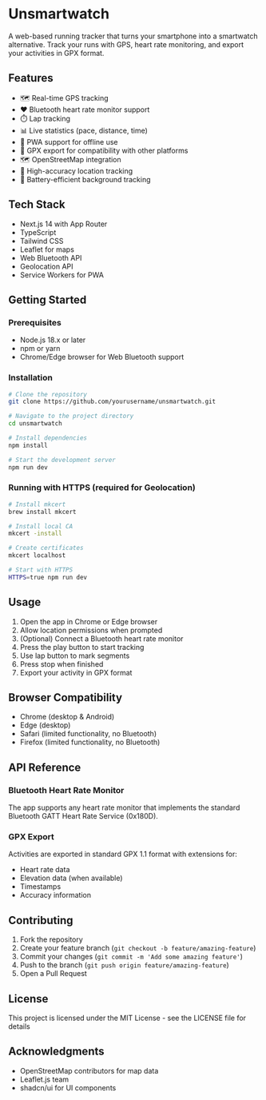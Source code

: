 # Unsmartwatch

A web-based running tracker that turns your smartphone into a smartwatch alternative. Track your runs with GPS, heart rate monitoring, and export your activities in GPX format.

## Features

- 🗺️ Real-time GPS tracking
- ❤️ Bluetooth heart rate monitor support
- ⏱️ Lap tracking
- 📊 Live statistics (pace, distance, time)
- 📱 PWA support for offline use
- 💾 GPX export for compatibility with other platforms
- 🗺️ OpenStreetMap integration
- 📍 High-accuracy location tracking
- 🔋 Battery-efficient background tracking

## Tech Stack

- Next.js 14 with App Router
- TypeScript
- Tailwind CSS
- Leaflet for maps
- Web Bluetooth API
- Geolocation API
- Service Workers for PWA

## Getting Started

### Prerequisites

- Node.js 18.x or later
- npm or yarn
- Chrome/Edge browser for Web Bluetooth support

### Installation

```bash
# Clone the repository
git clone https://github.com/yourusername/unsmartwatch.git

# Navigate to the project directory
cd unsmartwatch

# Install dependencies
npm install

# Start the development server
npm run dev
```

### Running with HTTPS (required for Geolocation)

```bash
# Install mkcert
brew install mkcert

# Install local CA
mkcert -install

# Create certificates
mkcert localhost

# Start with HTTPS
HTTPS=true npm run dev
```

## Usage

1. Open the app in Chrome or Edge browser
2. Allow location permissions when prompted
3. (Optional) Connect a Bluetooth heart rate monitor
4. Press the play button to start tracking
5. Use lap button to mark segments
6. Press stop when finished
7. Export your activity in GPX format

## Browser Compatibility

- Chrome (desktop & Android)
- Edge (desktop)
- Safari (limited functionality, no Bluetooth)
- Firefox (limited functionality, no Bluetooth)

## API Reference

### Bluetooth Heart Rate Monitor

The app supports any heart rate monitor that implements the standard Bluetooth GATT Heart Rate Service (0x180D).

### GPX Export

Activities are exported in standard GPX 1.1 format with extensions for:

- Heart rate data
- Elevation data (when available)
- Timestamps
- Accuracy information

## Contributing

1. Fork the repository
2. Create your feature branch (`git checkout -b feature/amazing-feature`)
3. Commit your changes (`git commit -m 'Add some amazing feature'`)
4. Push to the branch (`git push origin feature/amazing-feature`)
5. Open a Pull Request

## License

This project is licensed under the MIT License - see the LICENSE file for details

## Acknowledgments

- OpenStreetMap contributors for map data
- Leaflet.js team
- shadcn/ui for UI components
